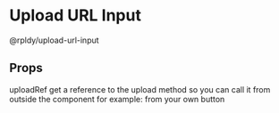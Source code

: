 
# Upload URL Input

@rpldy/upload-url-input

## Props

uploadRef get a reference to the upload method so you can call it from outside the component
for example: from your own button



